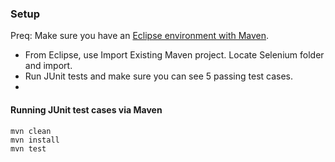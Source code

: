 ### Setup

Preq: Make sure you have an [Eclipse environment with Maven](https://github.com/REU-SOS/EngineeringBasics).

* From Eclipse, use Import Existing Maven project. Locate Selenium folder and import.
* Run JUnit tests and make sure you can see 5 passing test cases.
* 

#### Running JUnit test cases via Maven

```maven
mvn clean
mvn install
mvn test
```
